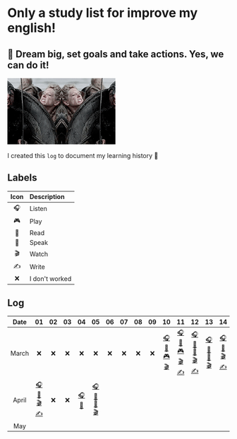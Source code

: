 # Only a study list for improve my english!

## 🌈 Dream big, set goals and take actions. Yes, we can do it!

![starting image](../image/starting.gif)

I created this `log` to document my learning history 🦄

## Labels

| Icon | Description    |
| :--: | :------------- |
|  🎧  | Listen         |
|  🎮  | Play           |
|  📖  | Read           |
|  🎤  | Speak          |
|  🎬  | Watch          |
|  ✍  | Write          |
|  ❌  | I don't worked |

## Log

| Date  |                01                | 02  | 03  |             04             |                05                | 06  | 07  | 08  | 09  |                10                |                 11                  |                 12                  |                13                |                14                |           15            |           16            | 17  | 18  |           19            |           20            |           21            |           22            |           23            | 24  |              25               |           26            | 27  |           28            | 29  | 30  |             31             |
| :---: | :------------------------------: | :-: | :-: | :------------------------: | :------------------------------: | :-: | :-: | :-: | :-: | :------------------------------: | :---------------------------------: | :---------------------------------: | :------------------------------: | :------------------------------: | :---------------------: | :---------------------: | :-: | :-: | :---------------------: | :---------------------: | :---------------------: | :---------------------: | :---------------------: | :-: | :---------------------------: | :---------------------: | :-: | :---------------------: | :-: | :-: | :------------------------: |
| March |                ❌                | ❌  | ❌  |             ❌             |                ❌                | ❌  | ❌  | ❌  | ❌  | [🎧 📖 🎮 🎬](./log/march/10.md) | [🎧 📖 🎮 🎬 ✍](./log/march/11.md) | [🎧 📖 🎤 🎬 ✍](./log/march/12.md) | [🎧 📖 🎤 🎬](./log/march/13.md) | [🎧 🎤 🎬 ✍](./log/march/14.md) | [🎤](./log/march/15.md) | [🎤](./log/march/16.md) | ❌  | ❌  | [🎤](./log/march/19.md) | [🎤](./log/march/20.md) | [🎤](./log/march/21.md) | [🎤](./log/march/22.md) | [🎤](./log/march/23.md) | ❌  | [🎧 🎮 🎬](./log/march/25.md) | [🎤](./log/march/26.md) | ❌  | [🎤](./log/march/28.md) | ❌  | ❌  | [🎧 🎬](./log/march/31.md) |
| April | [🎧 📖 🎬 ✍](./log/april/01.md) | ❌  | ❌  | [🎧 🎤](./log/april/04.md) | [🎧 📖 🎤 🎬](./log/april/05.md) |     |     |     |     |                                  |                                     |                                     |                                  |                                  |                         |                         |     |     |                         |                         |                         |                         |                         |     |                               |                         |     |                         |     |     |
|  May  |                                  |     |     |                            |                                  |     |     |     |     |                                  |                                     |                                     |                                  |                                  |                         |                         |     |     |                         |                         |                         |                         |                         |     |                               |                         |     |                         |     |     |
